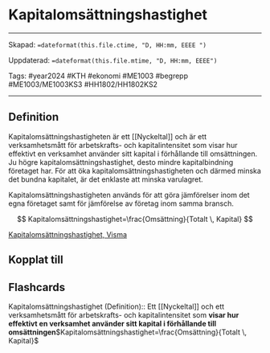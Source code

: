 # Kapitalomsättningshastighet

---

Skapad: `=dateformat(this.file.ctime, "D, HH:mm, EEEE ")`

Uppdaterad: `=dateformat(this.file.mtime, "D, HH:mm, EEEE")`

Tags: #year2024 #KTH #ekonomi #ME1003 #begrepp #ME1003/ME1003KS3 #HH1802/HH1802KS2

---

## Definition

Kapitalomsättningshastigheten är ett [[Nyckeltal]] och är ett verksamhetsmått för arbetskrafts- och kapitalintensitet som visar hur effektivt en verksamhet använder sitt kapital i förhållande till omsättningen. Ju högre kapitalomsättningshastighet, desto mindre kapitalbindning företaget har. För att öka kapitalomsättningshastigheten och därmed minska det bundna kapitalet, är det enklaste att minska varulagret.

Kapitalomsättningshastigheten används för att göra jämförelser inom det egna företaget samt för jämförelse av företag inom samma bransch.

$$
Kapitalomsättningshastighet=\frac{Omsättning}{Totalt \, Kapital}
$$

[Kapitalomsättningshastighet, Visma](https://vismaspcs.se/ekonomiska-termer/vad-ar-kapitalomsattningshastighet)

## Kopplat till

## Flashcards

Kapitalomsättningshastighet (Definition):: Ett [[Nyckeltal]] och ett verksamhetsmått för arbetskrafts- och kapitalintensitet som **visar hur effektivt en verksamhet använder sitt kapital i förhållande till omsättningen**$Kapitalomsättningshastighet=\frac{Omsättning}{Totalt \, Kapital}$
<!--SR:!2024-04-19,4,230!2024-05-18,30,288-->
